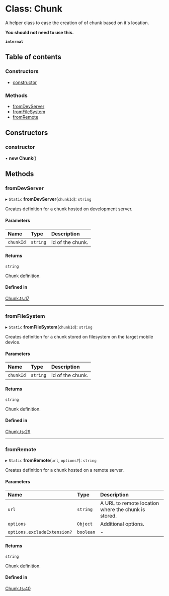 # Class: Chunk

A helper class to ease the creation of of chunk based on it's location.

**You should not need to use this.**

**`internal`**

## Table of contents

### Constructors

- [constructor](Chunk.md#constructor)

### Methods

- [fromDevServer](Chunk.md#fromdevserver)
- [fromFileSystem](Chunk.md#fromfilesystem)
- [fromRemote](Chunk.md#fromremote)

## Constructors

### constructor

• **new Chunk**()

## Methods

### fromDevServer

▸ `Static` **fromDevServer**(`chunkId`): `string`

Creates definition for a chunk hosted on development server.

#### Parameters

| Name | Type | Description |
| :------ | :------ | :------ |
| `chunkId` | `string` | Id of the chunk. |

#### Returns

`string`

Chunk definition.

#### Defined in

[Chunk.ts:17](https://github.com/callstack/repack/blob/a78f6b9/packages/repack/src/client/api/Chunk.ts#L17)

___

### fromFileSystem

▸ `Static` **fromFileSystem**(`chunkId`): `string`

Creates definition for a chunk stored on filesystem on the target mobile device.

#### Parameters

| Name | Type | Description |
| :------ | :------ | :------ |
| `chunkId` | `string` | Id of the chunk. |

#### Returns

`string`

Chunk definition.

#### Defined in

[Chunk.ts:29](https://github.com/callstack/repack/blob/a78f6b9/packages/repack/src/client/api/Chunk.ts#L29)

___

### fromRemote

▸ `Static` **fromRemote**(`url`, `options?`): `string`

Creates definition for a chunk hosted on a remote server.

#### Parameters

| Name | Type | Description |
| :------ | :------ | :------ |
| `url` | `string` | A URL to remote location where the chunk is stored. |
| `options` | `Object` | Additional options. |
| `options.excludeExtension?` | `boolean` | - |

#### Returns

`string`

Chunk definition.

#### Defined in

[Chunk.ts:40](https://github.com/callstack/repack/blob/a78f6b9/packages/repack/src/client/api/Chunk.ts#L40)
